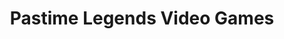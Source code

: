 ---
title: "Pastime Legends Video Games"
url: /troy/pastime-legends-video-games/
shop: video games
---